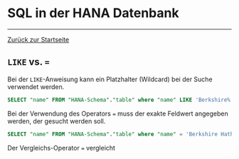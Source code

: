 # SQL in der HANA Datenbank
---

[Zurück zur Startseite](https://wolfgangzeller.github.io/ABAP-for-SAP-BW/)

## `LIKE` vs. `=`
Bei der `LIKE`-Anweisung kann ein Platzhalter (Wildcard) bei der Suche verwendet werden.
```sql
SELECT "name" FROM "HANA-Schema"."table" where "name" LIKE 'Berkshire%' LIMIT 1000
```
Bei der Verwendung des Operators `=` muss der exakte Feldwert angegeben werden, der gesucht werden soll. 
```sql
SELECT "name" FROM "HANA-Schema"."table" where "name" = 'Berkshire Hathaway' LIMIT 1000
```
Der Vergleichs-Operator `=` vergleicht
